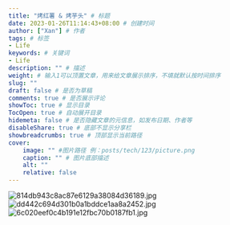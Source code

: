```yaml
---
title: "烤红薯 & 烤芋头" # 标题
date: 2023-01-26T11:14:43+08:00 # 创建时间
author: ["Xan"] # 作者
tags: # 标签
- Life
keywords: # 关键词
- Life  
description: "" # 描述
weight: # 输入1可以顶置文章，用来给文章展示排序，不填就默认按时间排序
slug: ""
draft: false # 是否为草稿
comments: true # 是否展示评论
showToc: true # 显示目录
TocOpen: true # 自动展开目录
hidemeta: false # 是否隐藏文章的元信息，如发布日期、作者等
disableShare: true # 底部不显示分享栏
showbreadcrumbs: true # 顶部显示当前路径
cover:
    image: "" #图片路径 例：posts/tech/123/picture.png
    caption: "" # 图片底部描述
    alt: ""
    relative: false
---
```


![814db943c8ac87e6129a38084d36189.jpg](https://bu.dusays.com/2023/01/26/63d1f0720ad8d.jpg)
![dd442c694d301b0a1bddce1aa8a2452.jpg](https://bu.dusays.com/2023/01/26/63d1f077d1a00.jpg)
![6c020eef0c4b191e12fbc70b0187fb1.jpg](https://bu.dusays.com/2023/01/26/63d1f082ea677.jpg)
